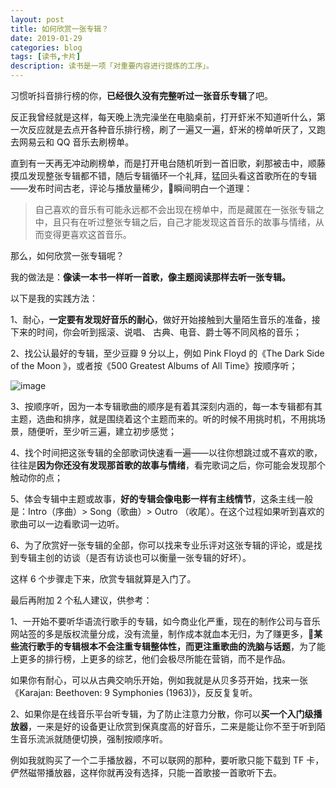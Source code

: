 ```yaml
---
layout: post
title: 如何欣赏一张专辑？
date: 2019-01-29
categories: blog
tags: [读书,卡片]
description: 读书是一项「对重要内容进行提炼的工序」。
---
```



习惯听抖音排行榜的你，**已经很久没有完整听过一张音乐专辑**了吧。

反正我曾经就是这样，每天晚上洗完澡坐在电脑桌前，打开虾米不知道听什么，第一次反应就是去点开各种音乐排行榜，刷了一遍又一遍，虾米的榜单听厌了，又跑去网易云和 QQ 音乐去刷榜单。

直到有一天再无冲动刷榜单，而是打开电台随机听到一首旧歌，刹那被击中，顺藤摸瓜发现整张专辑都不错，随后专辑循环一个礼拜，猛回头看这首歌所在的专辑——发布时间古老，评论与播放量稀少，瞬间明白一个道理：

> 自己喜欢的音乐有可能永远都不会出现在榜单中，而是藏匿在一张张专辑之中，且只有在听过整张专辑之后，自己才能发现这首音乐的故事与情绪，从而变得更喜欢这首音乐。

那么，如何欣赏一张专辑呢？

我的做法是：**像读一本书一样听一首歌，像主题阅读那样去听一张专辑。**


以下是我的实践方法：

1、耐心，**一定要有发现好音乐的耐心**，做好开始接触到大量陌生音乐的准备，接下来的时间，你会听到摇滚、说唱、 古典、电音、爵士等不同风格的音乐；

2、找公认最好的专辑，至少豆瓣 9 分以上，例如 Pink Floyd 的《The Dark Side of the Moon 》，或者按《500 Greatest Albums of All Time》按顺序听；

![image](http://upload-images.jianshu.io/upload_images/32598-1ae951b3f53d17b1?imageMogr2/auto-orient/strip%7CimageView2/2/w/1240)

3、按顺序听，因为一本专辑歌曲的顺序是有着其深刻内涵的，每一本专辑都有其主题，选曲和排序，就是围绕着这个主题而来的。听的时候不用挑时机，不用挑场景，随便听，至少听三遍，建立初步感觉；

4、找个时间把这张专辑的全部歌词快速看一遍——以往你想跳过或不喜欢的歌，往往是**因为你还没有发现那首歌的故事与情绪**，看完歌词之后，你可能会发现那个触动你的点；

5、体会专辑中主题或故事，**好的专辑会像电影一样有主线情节**，这条主线一般是：Intro（序曲）> Song（歌曲）> Outro （收尾）。在这个过程如果听到喜欢的歌曲可以一边看歌词一边听。

6、为了欣赏好一张专辑的全部，你可以找来专业乐评对这张专辑的评论，或是找到专辑主创的访谈（是否有访谈也可以衡量一张专辑的好坏）。


这样 6 个步骤走下来，欣赏专辑就算是入门了。

最后再附加 2 个私人建议，供参考：

1、一开始不要听华语流行歌手的专辑，如今商业化严重，现在的制作公司与音乐网站签的多是版权流量分成，没有流量，制作成本就血本无归，为了赚更多，**某些流行歌手的专辑根本不会注重专辑整体性，而更注重歌曲的洗脑与话题**，为了能上更多的排行榜，上更多的综艺，他们会极尽所能在营销，而不是作品。

如果你有耐心，可以从古典交响乐开始，例如我就是从贝多芬开始，找来一张《Karajan: Beethoven: 9 Symphonies (1963)》，反反复复听。

2、如果你是在线音乐平台听专辑，为了防止注意力分散，你可以**买一个入门级播放器**，一来是好的设备更让欣赏到保真度高的好音乐，二来是能让你不至于听到陌生音乐流派就随便切换，强制按顺序听。

例如我就购买了一个二手播放器，不可以联网的那种，要听歌只能下载到 TF 卡，俨然磁带播放器，这样你就再没有选择，只能一首歌接一首歌听下去。